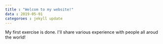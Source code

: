 ```yaml
---
title : "Welcom to my website!"
data : 2019-05-01
categoroes : jekyll update
---
```

My first exercise is done.
I'll share various experience with people all aroud the world!
